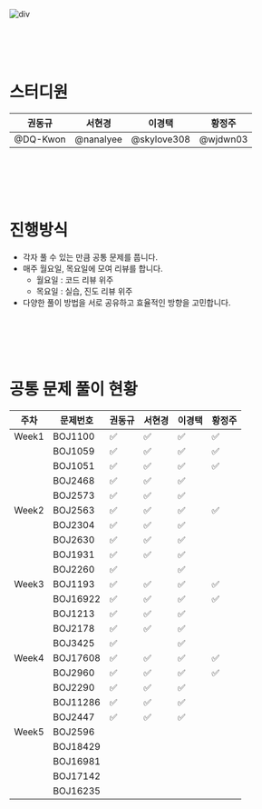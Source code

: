 
![div](https://capsule-render.vercel.app/api?type=Cylinder&color=auto&height=100&section=header&text=%20Algorithm%20Study%20Group%206&fontSize=40)
<br>
<br>
<br>
<br>
<br>


# 스터디원

| 권동규 | 서현경 | 이경택 | 황정주 |
| --- | --- | --- | --- |
|  @DQ-Kwon |  @nanalyee |  @skylove308  |  @wjdwn03 |

<br>
<br>
<br>
<br>

# 진행방식

- 각자 풀 수 있는 만큼 공통 문제를 풉니다.
- 매주 월요일, 목요일에 모여 리뷰를 합니다.
    - 월요일 : 코드 리뷰 위주
    - 목요일 : 실습, 진도 리뷰 위주
- 다양한 풀이 방법을 서로 공유하고 효율적인 방향을 고민합니다.
<br>
<br>
<br>
<br>

# 공통 문제 풀이 현황

| 주차 | 문제번호 | 권동규 | 서현경 | 이경택 | 황정주 |
| --- | --- | --- | --- | --- | --- |
| Week1 | BOJ1100 | ✅ | ✅ | ✅ | ✅ |
|  | BOJ1059 | ✅ | ✅ | ✅ | ✅ |
|  | BOJ1051 | ✅ | ✅ | ✅ | ✅ |
|  | BOJ2468 | ✅ | ✅ | ✅ |  |
|  | BOJ2573 | ✅ | ✅ | ✅ |  |
| Week2 | BOJ2563 | ✅ | ✅ | ✅ | ✅ |
|  | BOJ2304 | ✅ | ✅ | ✅ |  |
|  | BOJ2630 | ✅ | ✅ | ✅ |  |
|  | BOJ1931 | ✅ | ✅ | ✅ |  |
|  | BOJ2260 | ✅ |  | ✅ |  |
| Week3 | BOJ1193 | ✅ | ✅ | ✅ | ✅ |
|  | BOJ16922 | ✅ | ✅ | ✅ | ✅ |
|  | BOJ1213 | ✅ | ✅ | ✅ |  |
|  | BOJ2178 | ✅ | ✅ | ✅ |  |
|  | BOJ3425 | ✅ |  | ✅ |  |
| Week4 | BOJ17608 | ✅ | ✅ | ✅ | ✅ |
|  | BOJ2960 | ✅ | ✅ | ✅ | ✅ |
|  | BOJ2290 | ✅ | ✅ | ✅ |  |
|  | BOJ11286 | ✅ | ✅ | ✅ |  |
|  | BOJ2447 | ✅ | ✅ | ✅ |  |
| Week5 | BOJ2596 |  |  |  |  |
|  | BOJ18429 |  |  |  |  |
|  | BOJ16981 |  |  |  |  |
|  | BOJ17142 |  |  |  |  |
|  | BOJ16235 |  |  |  |  |


<br>
<br>
<br>
<br>

